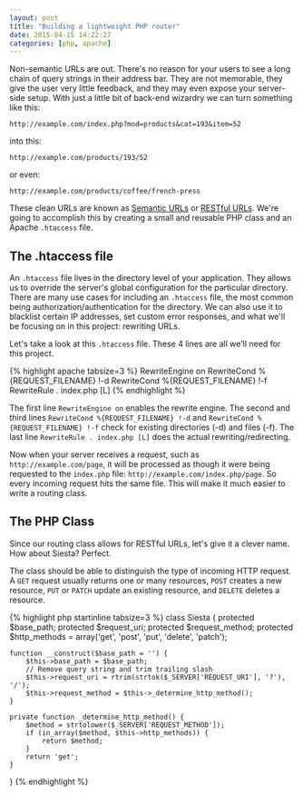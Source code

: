 ```yaml
---
layout: post
title: "Building a lightweight PHP router"
date: 2015-04-15 14:22:27
categories: [php, apache]
---
```


Non-semantic URLs are out. There's no reason for your users to see a long chain of query strings in their address bar. They are not memorable, they give the user very little feedback, and they may even expose your server-side setup. With just a little bit of back-end wizardry we can turn something like this:

`http://example.com/index.php?mod=products&cat=193&item=52`

into this:

`http://example.com/products/193/52`

or even:

`http://example.com/products/coffee/french-press`

These clean URLs are known as [Semantic URLs][semantic url] or [RESTful URLs][semantic url]. We're going to accomplish this by creating a small and reusable PHP class and an Apache `.htaccess` file.

## The .htaccess file

An `.htaccess` file lives in the directory level of your application. They allows us to override the server's global configuration for the particular directory. There are many use cases for including an `.htaccess` file, the most common being authorization/authentication for the directory. We can also use it to blacklist certain IP addresses, set custom error responses, and what we'll be focusing on in this project: rewriting URLs.

Let's take a look at this `.htaccess` file. These 4 lines are all we'll need for this project.

{% highlight apache tabsize=3 %}
RewriteEngine on
RewriteCond %{REQUEST_FILENAME} !-d
RewriteCond %{REQUEST_FILENAME} !-f
RewriteRule . index.php [L]
{% endhighlight %}

The first line `RewriteEngine on` enables the rewrite engine. The second and third lines `RewriteCond %{REQUEST_FILENAME} !-d` and `RewriteCond %{REQUEST_FILENAME} !-f` check for existing directories (-d) and files (-f). The last line `RewriteRule . index.php [L]` does the actual rewriting/redirecting.

Now when your server receives a request, such as `http://example.com/page`, it will be processed as though it were being requested to the `index.php` file: `http://example.com/index.php/page`. So every incoming request hits the same file. This will make it much easier to write a routing class.

## The PHP Class

Since our routing class allows for RESTful URLs, let's give it a clever name. How about Siesta? Perfect.

The class should be able to distinguish the type of incoming HTTP request. A `GET` request usually returns one or many resources, `POST` creates a new resource, `PUT` or `PATCH` update an existing resource, and `DELETE` deletes a resource.

{% highlight php startinline tabsize=3 %}
class Siesta {
	protected $base_path;
	protected $request_uri;
	protected $request_method;
	protected $http_methods = array('get', 'post', 'put', 'delete', 'patch');

	function __construct($base_path = '') {
		$this->base_path = $base_path;
		// Remove query string and trim trailing slash
		$this->request_uri = rtrim(strtok($_SERVER['REQUEST_URI'], '?'), '/');
		$this->request_method = $this->_determine_http_method();
	}

	private function _determine_http_method() {
		$method = strtolower($_SERVER['REQUEST_METHOD']);
		if (in_array($method, $this->http_methods)) {
			return $method;
		}
		return 'get';
	}
}
{% endhighlight %}

[semantic url]: http://en.wikipedia.org/wiki/Semantic_URL
